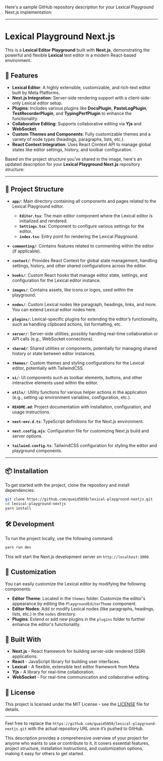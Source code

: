 Here's a sample GitHub repository description for your Lexical Playground Next.js implementation:

---

# Lexical Playground Next.js

This is a **Lexical Editor Playground** built with **Next.js**, demonstrating the powerful and flexible **Lexical** text editor in a modern React-based environment.

## 🚀 Features

- **Lexical Editor**: A highly extensible, customizable, and rich-text editor built by Meta Platforms.
- **Next.js Integration**: Server-side rendering support with a client-side-only Lexical editor setup.
- **Plugins**: Includes various plugins like **DocsPlugin**, **PasteLogPlugin**, **TestRecorderPlugin**, and **TypingPerfPlugin** to enhance the functionality.
- **Collaborative Editing**: Supports collaborative editing via **Yjs** and **WebSocket**.
- **Custom Themes and Components**: Fully customizable themes and a variety of node types (headings, paragraphs, lists, etc.).
- **React Context Integration**: Uses React Context API to manage global states like editor settings, history, and toolbar configuration.

Based on the project structure you’ve shared in the image, here's an updated description for your **Lexical Playground Next.js** repository structure:

---

## 📁 Project Structure

- **`app/`**: Main directory containing all components and pages related to the Lexical Playground editor.
  - **`Editor.tsx`**: The main editor component where the Lexical editor is initialized and rendered.
  - **`Settings.tsx`**: Component to configure various settings for the editor.
  - **`index.tsx`**: Entry point for rendering the Lexical Playground.
  
- **`commenting/`**: Contains features related to commenting within the editor (if applicable).
  
- **`context/`**: Provides React Context for global state management, handling settings, history, and other shared configurations across the editor.

- **`hooks/`**: Custom React hooks that manage editor state, settings, and configuration for the Lexical editor instance.

- **`images/`**: Contains assets, like icons or logos, used within the playground.

- **`nodes/`**: Custom Lexical nodes like paragraph, headings, links, and more. You can extend Lexical editor nodes here.

- **`plugins/`**: Lexical-specific plugins for extending the editor’s functionality, such as handling clipboard actions, list formatting, etc.

- **`server/`**: Server-side utilities, possibly handling real-time collaboration or API calls (e.g., WebSocket connections).

- **`shared/`**: Shared utilities or components, potentially for managing shared history or state between editor instances.

- **`themes/`**: Custom themes and styling configurations for the Lexical editor, potentially with TailwindCSS.

- **`ui/`**: UI components such as toolbar elements, buttons, and other interactive elements used within the editor.

- **`utils/`**: Utility functions for various helper actions in the application (e.g., setting up environment variables, configuration, etc.).

- **`README.md`**: Project documentation with installation, configuration, and usage instructions.

- **`next-env.d.ts`**: TypeScript definitions for the Next.js environment.

- **`next.config.mjs`**: Configuration file for customizing Next.js build and server options.

- **`tailwind.config.ts`**: TailwindCSS configuration for styling the editor and playground components.

---

## 📦 Installation

To get started with the project, clone the repository and install dependencies:

```bash
git clone https://github.com/quaid5050/lexical-playground-nextjs.git
cd lexical-playground-nextjs
yarn install
```

## 🛠 Development

To run the project locally, use the following command:

```bash
yarn run dev
```

This will start the Next.js development server on `http://localhost:3000`.

## 🎨 Customization

You can easily customize the Lexical editor by modifying the following components:

- **Editor Theme**: Located in the `themes` folder. Customize the editor's appearance by editing the `PlaygroundEditorTheme` component.
- **Editor Nodes**: Add or modify Lexical nodes (like paragraphs, headings, lists, etc.) in the `nodes` directory.
- **Plugins**: Extend or add new plugins in the `plugins` folder to further enhance the editor's functionality.

## 🔧 Built With

- **Next.js** - React framework for building server-side rendered (SSR) applications.
- **React** - JavaScript library for building user interfaces.
- **Lexical** - A flexible, extensible text editor framework from Meta.
- **Yjs** - A library for real-time collaboration.
- **WebSocket** - For real-time communication and collaborative editing.

## 📄 License

This project is licensed under the MIT License - see the [LICENSE](LICENSE) file for details.

---

Feel free to replace the `https://github.com/quaid5050/lexical-playground-nextjs.git` with the actual repository URL once it’s pushed to GitHub.

This description provides a comprehensive overview of your project for anyone who wants to use or contribute to it. It covers essential features, project structure, installation instructions, and customization options, making it easy for others to get started.